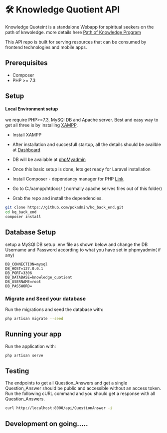 # 🛠️ Knowledge Quotient API

Knowledge Quoteint is a standalone Webapp for spiritual seekers on the path of knwoledge. more details here [Path of Knowledge Program ](https://oormi.in/pokp/index.php)

This API repo is built for serving resources that can be consumed by frontend technologies and mobile apps.



## Prerequisites

- Composer
- PHP >= 7.3


## Setup

#### Local Environment setup

we require PHP>=7.3, MySQl DB and Apache server.
Best and easy way to get all three is by installing [XAMPP](https://www.apachefriends.org/download.html).
- Install XAMPP
- After installation and succesfull startup, all the details should be availble at [Dashboard](http://localhost/dashboard)
- DB will be available at  [phpMyadmin](http://localhost/phpmyadmin/)
- Once this basic setup is done, lets get ready for Laravel installation  
- Install Composer - dependancy manager for PHP  [Link](https://getcomposer.org/)
- Go to C:/xampp/htdocs/ ( normally apache serves files out of this folder) 

- Grab the repo and install the dependencies.

```bash
git clone https://github.com/pokadmin/kq_back_end.git
cd kq_back_end
composer install
```


## Database Setup
setup a MySQl DB
setup .env file as shown below and change the DB Username and Password according to what you have set in phpmyadmin( if any) 
```
DB_CONNECTION=mysql
DB_HOST=127.0.0.1
DB_PORT=3306
DB_DATABASE=knowledge_quotient
DB_USERNAME=root
DB_PASSWORD=
```


### Migrate and Seed your database

Run the migrations and seed the database with:

```bash
php artisan migrate --seed
```

## Running your app

Run the application with:

```bash
php artisan serve
```



## Testing

The endpoints to get all Question_Answers and get a single Question_Answer should be public and accessible without an access token. Run the following cURL command and you should get a response with all Question_Answers.

```bash
curl http://localhost:8000/api/QuestionAnswer -i
```
## Development on going.....

